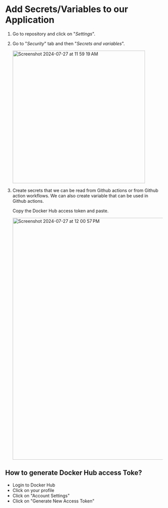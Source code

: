 # Add Secrets/Variables to our Application

1. Go to repository and click on "*Settings*".
2. Go to "*Security*" tab and then "*Secrets and variables*".

   <img width="423" alt="Screenshot 2024-07-27 at 11 59 19 AM" src="https://github.com/user-attachments/assets/8703fada-c1df-4c98-a5b2-9e99daff2576">

3. Create secrets that we can be read from Github actions or from Github action workflows. We can also create variable that can be used in      Github actions.

   Copy the Docker Hub access token and paste.
   
   <img width="771" alt="Screenshot 2024-07-27 at 12 00 57 PM" src="https://github.com/user-attachments/assets/3ff3ab08-3b86-4f97-8cf4-a10f0c3a9ff2">

## How to generate Docker Hub access Toke?

- Login to Docker Hub
- Click on your profile 
- Click on "Account Settings"
- Click on "Generate New Access Token"
